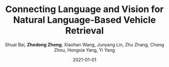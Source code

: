 ---
title: "Connecting Language and Vision for Natural Language-Based Vehicle Retrieval"
collection: publications
permalink: /publication/Connecti2021
date: 2021-01-01
doi: 
venue: 'CVPR Workshop of AI City Challenge on Natural Language-Based Vehicle Retrieval (the 1st Place of Track 5)'
paperurl: 'https://zdzheng.xyz/files/CVPRW2021_NLP_AICity.pdf'
code: 'https://github.com/ShuaiBai623/AIC2021-T5-CLV'
author: 'Shuai Bai,  <strong>Zhedong Zheng</strong>,  Xiaohan Wang,  Junyang Lin,  Zhu Zhang,  Chang Zhou,  Hongxia Yang,  Yi Yang'
citation: ' Shuai Bai,  Zhedong Zheng,  Xiaohan Wang,  Junyang Lin,  Zhu Zhang,  Chang Zhou,  Hongxia Yang,  Yi Yang, &quot;Connecting Language and Vision for Natural Language-Based Vehicle Retrieval.&quot; CVPR Workshop of AI City Challenge on Natural Language-Based Vehicle Retrieval (the 1st Place of Track 5), 2021.'
pub_year: '2021'
bib: >
    @inproceedings{zheng2021connecting,  
    author = "Bai, Shuai and Zheng, Zhedong and Wang, Xiaohan and Lin, Junyang and Zhang, Zhu and Zhou, Chang and Yang, Hongxia and Yang, Yi",  
    title = "Connecting Language and Vision for Natural Language-Based Vehicle Retrieval",  
    booktitle = "CVPR Workshop of AI City Challenge on Natural Language-Based Vehicle Retrieval (the 1st Place of Track 5)",  
    code = "https://github.com/ShuaiBai623/AIC2021-T5-CLV",  
    url = "https://zdzheng.xyz/files/CVPRW2021\_NLP\_AICity.pdf",  
    year = "2021"
    }

---